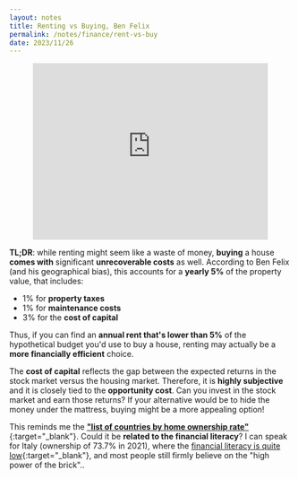 ```yaml
---
layout: notes
title: Renting vs Buying, Ben Felix
permalink: /notes/finance/rent-vs-buy
date: 2023/11/26
---
```


<center>
<iframe 
    width="420" 
    height="315"
    src="https://www.youtube.com/embed/q9Golcxjpi8" 
    frameborder="0" 
    allowfullscreen>
</iframe>
</center>

**TL;DR**: while renting might seem like a waste of money, **buying** a house **comes with** significant **unrecoverable costs** as well. According to Ben Felix (and his geographical bias), this accounts for a **yearly 5%** of the property value, that includes:

* 1% for **property taxes**
* 1% for **maintenance costs**
* 3% for the **cost of capital**

Thus, if you can find an **annual rent that's lower than 5%** of the hypothetical budget you'd use to buy a house, renting may actually be a **more financially efficient** choice.

The **cost of capital** reflects the gap between the expected returns in the stock market versus the housing market. Therefore, it is **highly subjective** and it is closely tied to the **opportunity cost**. Can you invest in the stock market and earn those returns? If your alternative would be to hide the money under the mattress, buying might be a more appealing option!

This reminds me the [**"list of countries by home ownership rate"**](https://www.statista.com/statistics/246355/home-ownership-rate-in-europe/){:target="_blank"}. Could it be **related to the financial literacy**? I can speak for Italy (ownership of 73.7% in 2021), where the [financial literacy is quite low](https://www.bancaditalia.it/statistiche/tematiche/indagini-famiglie-imprese/alfabetizzazione/index.html?com.dotmarketing.htmlpage.language=1){:target="_blank"}, and most people still firmly believe on the "high power of the brick"..